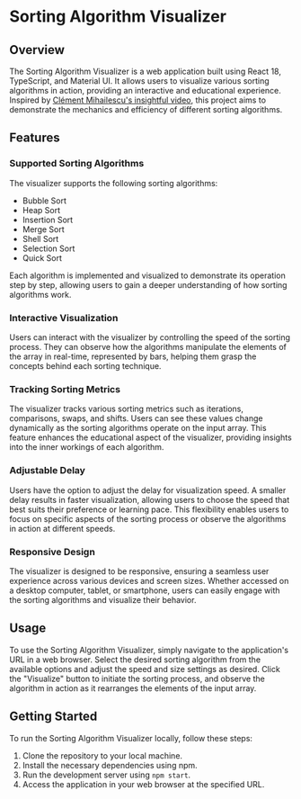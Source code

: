 # Sorting Algorithm Visualizer

## Overview

The Sorting Algorithm Visualizer is a web application built using React 18, TypeScript, and Material UI. It allows users to visualize various sorting algorithms in action, providing an interactive and educational experience. Inspired by [Clément Mihailescu's insightful video](https://www.youtube.com/watch?v=pFXYym4Wbkc), this project aims to demonstrate the mechanics and efficiency of different sorting algorithms.


## Features

### Supported Sorting Algorithms

The visualizer supports the following sorting algorithms:

- Bubble Sort
- Heap Sort
- Insertion Sort
- Merge Sort
- Shell Sort
- Selection Sort
- Quick Sort

Each algorithm is implemented and visualized to demonstrate its operation step by step, allowing users to gain a deeper understanding of how sorting algorithms work.

### Interactive Visualization

Users can interact with the visualizer by controlling the speed of the sorting process. They can observe how the algorithms manipulate the elements of the array in real-time, represented by bars, helping them grasp the concepts behind each sorting technique.

### Tracking Sorting Metrics

The visualizer tracks various sorting metrics such as iterations, comparisons, swaps, and shifts. Users can see these values change dynamically as the sorting algorithms operate on the input array. This feature enhances the educational aspect of the visualizer, providing insights into the inner workings of each algorithm.

### Adjustable Delay

Users have the option to adjust the delay for visualization speed. A smaller delay results in faster visualization, allowing users to choose the speed that best suits their preference or learning pace. This flexibility enables users to focus on specific aspects of the sorting process or observe the algorithms in action at different speeds.

### Responsive Design

The visualizer is designed to be responsive, ensuring a seamless user experience across various devices and screen sizes. Whether accessed on a desktop computer, tablet, or smartphone, users can easily engage with the sorting algorithms and visualize their behavior.

## Usage

To use the Sorting Algorithm Visualizer, simply navigate to the application's URL in a web browser. Select the desired sorting algorithm from the available options and adjust the speed and size settings as desired. Click the "Visualize" button to initiate the sorting process, and observe the algorithm in action as it rearranges the elements of the input array.

## Getting Started

To run the Sorting Algorithm Visualizer locally, follow these steps:

1. Clone the repository to your local machine.
2. Install the necessary dependencies using npm.
3. Run the development server using `npm start`.
4. Access the application in your web browser at the specified URL.
